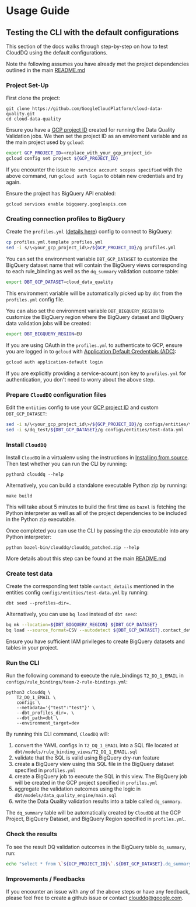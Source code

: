 # Usage Guide

## Testing the CLI with the default configurations

This section of the docs walks through step-by-step on how to test CloudDQ using the default configurations.

Note the following assumes you have already met the project dependencies outlined in the main [README.md](../README.md#installing)

### Project Set-Up

First clone the project:
```
git clone https://github.com/GoogleCloudPlatform/cloud-data-quality.git
cd cloud-data-quality
```

Ensure you have a [GCP project ID](https://cloud.google.com/resource-manager/docs/creating-managing-projects#before_you_begin) created for running the Data Quality Validation jobs. We then set the project ID as an enviroment variable and as the main project used by `gcloud`:
```bash
export GCP_PROJECT_ID=<replace_with_your_gcp_project_id>
gcloud config set project ${GCP_PROJECT_ID}
```

If you encounter the issue `No service account scopes specified` with the above command, run  `gcloud auth login` to obtain new credentials and try again.

Ensure the project has BigQuery API enabled:
```
gcloud services enable bigquery.googleapis.com
```

### Creating connection profiles to BigQuery

Create the `profiles.yml` ([details here](../README.md#setting-up-`dbt`)) config to connect to BigQuery:
```bash
cp profiles.yml.template profiles.yml
sed -i s/\<your_gcp_project_id\>/${GCP_PROJECT_ID}/g profiles.yml
```

You can set the environment variable `DBT_GCP_DATASET` to customize the BigQuery dataset name that will contain the BigQuery views corresponding to each rule_binding as well as the `dq_summary` validation outcome table:
```bash
export DBT_GCP_DATASET=cloud_data_quality
```

This environment variable will be automatically picked up by `dbt` from the `profiles.yml` config file.

You can also set the environment variable `DBT_BIGQUERY_REGION` to customize the BigQuery region where the BigQuery dataset and BigQuery data validation jobs will be created:
```bash
export DBT_BIGQUERY_REGION=EU
```

If you are using OAuth in the `profiles.yml` to authenticate to GCP, ensure you are logged in to `gcloud` with [Application Default Credentials (ADC)](https://cloud.google.com/docs/authentication/production):
```bash
gcloud auth application-default login
```

If you are explicitly providing a service-acount json key to `profiles.yml` for authentication, you don't need to worry about the above step.

### Prepare `CloudDQ` configuration files

Edit the `entities` config to use your [GCP project ID](https://cloud.google.com/resource-manager/docs/creating-managing-projects#before_you_begin) and custom `DBT_GCP_DATASET`:
```bash
sed -i s/\<your_gcp_project_id\>/${GCP_PROJECT_ID}/g configs/entities/test-data.yml
sed -i s/dq_test/${DBT_GCP_DATASET}/g configs/entities/test-data.yml
```

### Install `CloudDQ`

Install `CloudDQ` in a virtualenv using the instructions in [Installing from source](../README.md#installing-from-source). Then test whether you can run the CLI by running:
```
python3 clouddq --help
```

Alternatively, you can build a standalone executable Python zip by running:
```
make build
```

This will take about 5 minutes to build the first time as `bazel` is fetching the Python interpreter as well as all of the project dependencies to be included in the Python zip executable.

Once completed you can use the CLI by passing the zip executable into any Python interpreter:
```
python bazel-bin/clouddq/clouddq_patched.zip --help
```

More details about this step can be found at the main [README.md](../README.md#build-a-self-contained-python-executable-with-bazel)

### Create test data

Create the corresponding test table `contact_details` mentioned in the entities config `configs/entities/test-data.yml` by running:
```
dbt seed --profiles-dir=.
```

Alternatively, you can use `bq load` instead of `dbt seed`:
```bash
bq mk --location=${DBT_BIGQUERY_REGION} ${DBT_GCP_DATASET}
bq load --source_format=CSV --autodetect ${DBT_GCP_DATASET}.contact_details dbt/data/contact_details.csv
```

Ensure you have sufficient IAM privileges to create BigQuery datasets and tables in your project.

### Run the CLI

Run the following command to execute the rule_bindings `T2_DQ_1_EMAIL` in `configs/rule_bindings/team-2-rule-bindings.yml`:
```
python3 clouddq \
    T2_DQ_1_EMAIL \
    configs \
    --metadata='{"test":"test"}' \
    --dbt_profiles_dir=. \
    --dbt_path=dbt \
    --environment_target=dev
```

By running this CLI command, `CloudDQ` will:
1. convert the YAML configs in `T2_DQ_1_EMAIL` into a SQL file located at `dbt/models/rule_binding_views/T2_DQ_1_EMAIL.sql`
2. validate that the SQL is valid using BigQuery dry-run feature
3. create a BigQuery view using this SQL file in the BigQuery dataset specified in `profiles.yml`
4. create a BigQuery job to execute the SQL in this view. The BigQuery job will be created in the GCP project specified in `profiles.yml`
5. aggregate the validation outcomes using the logic in `dbt/models/data_quality_engine/main.sql`
6. write the Data Quality validation results into a table called `dq_summary`.

The `dq_summary` table will be automatically created by `CloudDQ` at the GCP Project, BigQuery Dataset, and BigQuery Region specified in `profiles.yml`.

### Check the results

To see the result DQ validation outcomes in the BigQuery table `dq_summary`, run:
```bash
echo "select * from \`${GCP_PROJECT_ID}\`.${DBT_GCP_DATASET}.dq_summary" | bq query --location=${DBT_BIGQUERY_REGION} --nouse_legacy_sql --format=json
```

### Improvements / Feedbacks

If you encounter an issue with any of the above steps or have any feedback, please feel free to create a github issue or contact clouddq@google.com.
